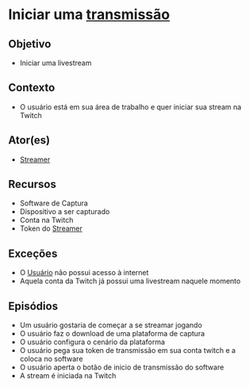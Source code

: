 # Iniciar uma [transmissão](Stream)

## Objetivo
* Iniciar uma livestream

## Contexto
* O usuário está em sua área de trabalho e quer iniciar sua stream na Twitch

## Ator(es)
* [Streamer](Streamer)

## Recursos
* Software de Captura
* Dispositivo a ser capturado
* Conta na Twitch
* Token do [Streamer](Streamer)

## Exceções
* O [Usuário](User) não possui acesso à internet
* Aquela conta da Twitch já possui uma livestream naquele momento

## Episódios
* Um usuário gostaria de começar a se streamar jogando
* O usuário faz o download de uma plataforma de captura
* O usuário configura o cenário da plataforma
* O usuário pega sua token de transmissão em sua conta twitch e a coloca no software
* O usuário aperta o botão de inicio de transmissão do software
* A stream é iniciada na Twitch